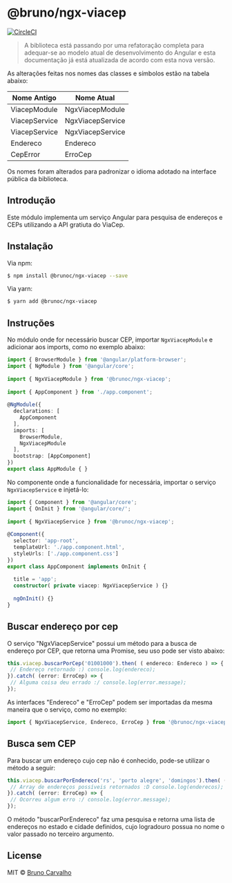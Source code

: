 # @bruno/ngx-viacep

[![CircleCI](https://circleci.com/gh/brunoc107/ngx-viacep.svg?style=svg)](https://circleci.com/gh/brunoc107/ngx-viacep)

> A biblioteca está passando por uma refatoração completa para adequar-se ao modelo atual de desenvolvimento do Angular e esta documentação já está atualizada de acordo com esta nova versão. 

As alterações feitas nos nomes das classes e símbolos estão na tabela abaixo:

|Nome Antigo|Nome Atual|
|--|--|
|ViacepModule|NgxViacepModule|
|ViacepService|NgxViacepService|
|ViacepService|NgxViacepService|
|Endereco|Endereco|
|CepError|ErroCep|

Os nomes foram alterados para padronizar o idioma adotado na interface pública da biblioteca.
  
## Introdução  
  
Este módulo implementa um serviço Angular para pesquisa de endereços e CEPs utilizando a API gratiuta do ViaCep.  
  
## Instalação  
  
Via npm:  
  
```bash  
$ npm install @brunoc/ngx-viacep --save
```  
  
Via yarn:  
  
```bash  
$ yarn add @brunoc/ngx-viacep
```  
  
## Instruções  
  
No módulo onde for necessário buscar CEP, importar ``NgxViacepModule`` e adicionar aos imports, como no exemplo abaixo:

```typescript  
import { BrowserModule } from '@angular/platform-browser';  
import { NgModule } from '@angular/core';  
  
import { NgxViacepModule } from '@brunoc/ngx-viacep';  
  
import { AppComponent } from './app.component';  
  
@NgModule({  
  declarations: [  
    AppComponent 
  ],
  imports: [  
    BrowserModule, 
    NgxViacepModule
  ],  
  bootstrap: [AppComponent]  
})  
export class AppModule { }  
```  
  
No componente onde a funcionalidade for necessária, importar o serviço ``NgxViacepService`` e injetá-lo:  
  
```typescript  
import { Component } from '@angular/core';  
import { OnInit } from '@angular/core/';  
  
import { NgxViacepService } from '@brunoc/ngx-viacep';  
  
@Component({  
  selector: 'app-root',  
  templateUrl: './app.component.html',  
  styleUrls: ['./app.component.css']  
})  
export class AppComponent implements OnInit {  
  
  title = 'app';  
  constructor( private viacep: NgxViacepService ) {}  
  
  ngOnInit() {}  
}  
```
  
## Buscar endereço por cep  
O serviço "NgxViacepService" possui um método para a busca de endereço por CEP, que retorna uma Promise, seu uso pode ser visto abaixo:  
```typescript  
this.viacep.buscarPorCep('01001000').then( ( endereco: Endereco ) => {  
 // Endereço retornado :) console.log(endereco);  
}).catch( (error: ErroCep) => {  
 // Alguma coisa deu errado :/ console.log(error.message);  
});  
```  
As interfaces "Endereco" e "ErroCep" podem ser importadas da mesma maneira que o serviço, como no exemplo:  
```typescript  
import { NgxViacepService, Endereco, ErroCep } from '@brunoc/ngx-viacep';  
```  

## Busca sem CEP  
Para buscar um endereço cujo cep não é conhecido, pode-se utilizar o método a seguir:  
```typescript  
this.viacep.buscarPorEndereco('rs', 'porto alegre', 'domingos').then( (enderecos: Endereco[]) => {  
 // Array de endereços possíveis retornados :D console.log(enderecos);  
}).catch( (error: ErroCep) => {  
 // Ocorreu algum erro :/ console.log(error.message);  
});  
```  

O método "buscarPorEndereco" faz uma pesquisa e retorna uma lista de endereços no estado e cidade definidos, cujo logradouro possua no nome o valor passado no terceiro argumento.  

## License  
MIT © [Bruno Carvalho](mailto:brunocarvalho107@gmail.com)
